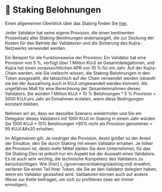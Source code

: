 # 💸 Staking Belohnungen

Einen allgemeinen Überblick über das Staking finden Sie [hier](../governance/staking/).&#x20;

Jeder Validator hat seine eigene Provision, die einen bestimmten Prozentsatz aller Staking-Belohnungen widerspiegelt, die zur Deckung der Kosten für den Betrieb der Validatoren und die Sicherung des Kujira-Netzwerks verwendet werden.

Ein Beispiel für die Funktionsweise der Provision: Ein Validator hat eine Provision von 5 %, verfügt über 1 Million KUJI an Gesamtdelegationen, und Kujira hat einen voraussichtlichen APR von 10 % für ein Jahr. Auf der Kujira-Chain werden, wie Sie vielleicht wissen, die Staking-Belohnungen in den Token ausgezahlt, die tatsächlich auf der Chain verwendet werden (obwohl sie bei der Auszahlung auch in KUJI umgewandelt werden können). Als ungefähres Maß für eine Berechnung der Gesamteinnahmen dieses Validators. Sie würden 1 Million KUJI \* 10 % Belohnungen \* 5 % Provision = 5000 KUJI pro Jahr an Einnahmen erzielen, wenn diese Bedingungen konstant bleiben.

Nehmen wir an, dass wir dasselbe Szenario wiederholen und Sie ein Delegator dieses Validators mit 1000 KUJI im Staking In einem Jahr würden Sie 1000 KUJI \* 10% Belohnungen \*95% nicht als Provision genommen = 95 KUJI.&#x20 erhalten;

Im Allgemeinen gilt: Je niedriger die Provision, desto größer ist der Anteil der Einsätze, den Sie durch Staking mit einem Validator erhalten. Je höher die Provision ist, desto mehr Mittel stellen Sie dem Unternehmen, für das Sie Staking Dies ist jedoch nur ein Aspekt bei der Auswahl eines Validators. Es ist auch sehr wichtig, die technische Kompetenz des Validators zu berücksichtigen. Wie [hier] (../governance/staking/slashing.md) erwähnt, verlieren Sie einen Teil Ihrer Token, die Sie an den Validator delegiert haben, wenn ein Validator geslashed wird. Validatoren können auch auf andere Weise zur Kette beitragen, um sich zu profilieren (was wir immer ermutigen).&#x20;

